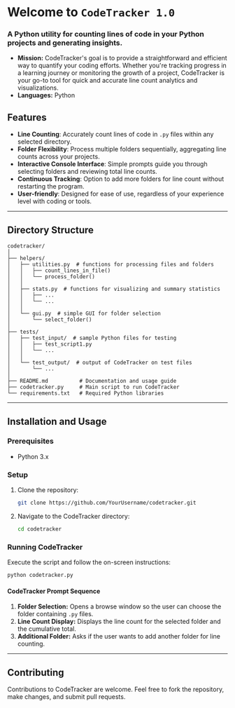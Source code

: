 # Welcome to `CodeTracker 1.0`
### A Python utility for counting lines of code in your Python projects and generating insights.

- **Mission:** CodeTracker's goal is to provide a straightforward and efficient way to quantify your coding efforts. Whether you're tracking progress in a learning journey or monitoring the growth of a project, CodeTracker is your go-to tool for quick and accurate line count analytics and visualizations.
- **Languages:** Python

## Features

- **Line Counting**: Accurately count lines of code in `.py` files within any selected directory.
- **Folder Flexibility**: Process multiple folders sequentially, aggregating line counts across your projects.
- **Interactive Console Interface**: Simple prompts guide you through selecting folders and reviewing total line counts.
- **Continuous Tracking**: Option to add more folders for line count without restarting the program.
- **User-friendly**: Designed for ease of use, regardless of your experience level with coding or tools.

---
## Directory Structure

```
codetracker/
│
├── helpers/
│   ├── utilities.py  # functions for processing files and folders
│   │   ├── count_lines_in_file()
│   │   └── process_folder()
│   │
│   ├── stats.py  # functions for visualizing and summary statistics
│   │   ├── ...
│   │   └── ...
│   │
│   └── gui.py  # simple GUI for folder selection
│       └── select_folder()
│
├── tests/
│   ├── test_input/  # sample Python files for testing
│   │   ├── test_script1.py
│   │   └── ...
│   │
│   └── test_output/  # output of CodeTracker on test files
│       └── ...
│
├── README.md          # Documentation and usage guide
├── codetracker.py     # Main script to run CodeTracker
└── requirements.txt   # Required Python libraries

```

---
## Installation and Usage

### Prerequisites
- Python 3.x

### Setup
1. Clone the repository:
   ``` bash
   git clone https://github.com/YourUsername/codetracker.git
   ```
2. Navigate to the CodeTracker directory:
   ```bash
   cd codetracker
   ```
### Running CodeTracker
Execute the script and follow the on-screen instructions:
```bash
python codetracker.py
```

#### CodeTracker Prompt Sequence
1. **Folder Selection:** Opens a browse window so the user can choose the folder containing `.py` files.
2. **Line Count Display:** Displays the line count for the selected folder and the cumulative total.
3. **Additional Folder:** Asks if the user wants to add another folder for line counting.

---
## Contributing
Contributions to CodeTracker are welcome. Feel free to fork the repository, make changes, and submit pull requests.
